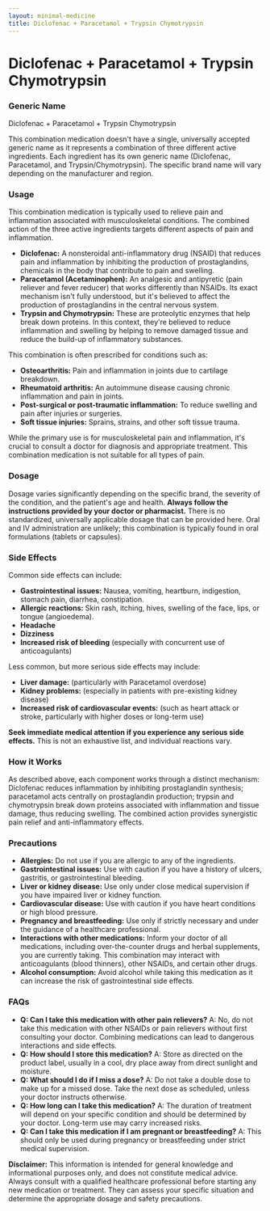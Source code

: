 ```yaml
---
layout: minimal-medicine
title: Diclofenac + Paracetamol + Trypsin Chymotrypsin
---
```


# Diclofenac + Paracetamol + Trypsin Chymotrypsin
### Generic Name
Diclofenac + Paracetamol + Trypsin Chymotrypsin

This combination medication doesn't have a single, universally accepted generic name as it represents a combination of three different active ingredients.  Each ingredient has its own generic name (Diclofenac, Paracetamol, and Trypsin/Chymotrypsin).  The specific brand name will vary depending on the manufacturer and region.

### Usage

This combination medication is typically used to relieve pain and inflammation associated with musculoskeletal conditions. The combined action of the three active ingredients targets different aspects of pain and inflammation.

* **Diclofenac:** A nonsteroidal anti-inflammatory drug (NSAID) that reduces pain and inflammation by inhibiting the production of prostaglandins, chemicals in the body that contribute to pain and swelling.
* **Paracetamol (Acetaminophen):** An analgesic and antipyretic (pain reliever and fever reducer) that works differently than NSAIDs.  Its exact mechanism isn't fully understood, but it's believed to affect the production of prostaglandins in the central nervous system.
* **Trypsin and Chymotrypsin:** These are proteolytic enzymes that help break down proteins. In this context, they're believed to reduce inflammation and swelling by helping to remove damaged tissue and reduce the build-up of inflammatory substances.

This combination is often prescribed for conditions such as:

* **Osteoarthritis:**  Pain and inflammation in joints due to cartilage breakdown.
* **Rheumatoid arthritis:**  An autoimmune disease causing chronic inflammation and pain in joints.
* **Post-surgical or post-traumatic inflammation:**  To reduce swelling and pain after injuries or surgeries.
* **Soft tissue injuries:** Sprains, strains, and other soft tissue trauma.


While the primary use is for musculoskeletal pain and inflammation, it's crucial to consult a doctor for diagnosis and appropriate treatment.  This combination medication is not suitable for all types of pain.

### Dosage

Dosage varies significantly depending on the specific brand, the severity of the condition, and the patient's age and health.  **Always follow the instructions provided by your doctor or pharmacist.**  There is no standardized, universally applicable dosage that can be provided here. Oral and IV administration are unlikely; this combination is typically found in oral formulations (tablets or capsules).


### Side Effects

Common side effects can include:

* **Gastrointestinal issues:**  Nausea, vomiting, heartburn, indigestion, stomach pain, diarrhea, constipation.
* **Allergic reactions:**  Skin rash, itching, hives, swelling of the face, lips, or tongue (angioedema).
* **Headache**
* **Dizziness**
* **Increased risk of bleeding** (especially with concurrent use of anticoagulants)

Less common, but more serious side effects may include:

* **Liver damage:**  (particularly with Paracetamol overdose)
* **Kidney problems:**  (especially in patients with pre-existing kidney disease)
* **Increased risk of cardiovascular events:**  (such as heart attack or stroke, particularly with higher doses or long-term use)


**Seek immediate medical attention if you experience any serious side effects.**  This is not an exhaustive list, and individual reactions vary.


### How it Works

As described above, each component works through a distinct mechanism:  Diclofenac reduces inflammation by inhibiting prostaglandin synthesis; paracetamol acts centrally on prostaglandin production; trypsin and chymotrypsin break down proteins associated with inflammation and tissue damage, thus reducing swelling. The combined action provides synergistic pain relief and anti-inflammatory effects.

### Precautions

* **Allergies:**  Do not use if you are allergic to any of the ingredients.
* **Gastrointestinal issues:**  Use with caution if you have a history of ulcers, gastritis, or gastrointestinal bleeding.
* **Liver or kidney disease:**  Use only under close medical supervision if you have impaired liver or kidney function.
* **Cardiovascular disease:**  Use with caution if you have heart conditions or high blood pressure.
* **Pregnancy and breastfeeding:**  Use only if strictly necessary and under the guidance of a healthcare professional.
* **Interactions with other medications:**  Inform your doctor of all medications, including over-the-counter drugs and herbal supplements, you are currently taking.  This combination may interact with anticoagulants (blood thinners), other NSAIDs, and certain other drugs.
* **Alcohol consumption:**  Avoid alcohol while taking this medication as it can increase the risk of gastrointestinal side effects.


### FAQs

* **Q: Can I take this medication with other pain relievers?** A: No, do not take this medication with other NSAIDs or pain relievers without first consulting your doctor.  Combining medications can lead to dangerous interactions and side effects.
* **Q: How should I store this medication?** A: Store as directed on the product label, usually in a cool, dry place away from direct sunlight and moisture.
* **Q: What should I do if I miss a dose?** A: Do not take a double dose to make up for a missed dose.  Take the next dose as scheduled, unless your doctor instructs otherwise.
* **Q: How long can I take this medication?** A: The duration of treatment will depend on your specific condition and should be determined by your doctor.  Long-term use may carry increased risks.
* **Q: Can I take this medication if I am pregnant or breastfeeding?** A: This should only be used during pregnancy or breastfeeding under strict medical supervision.


**Disclaimer:** This information is intended for general knowledge and informational purposes only, and does not constitute medical advice. Always consult with a qualified healthcare professional before starting any new medication or treatment.  They can assess your specific situation and determine the appropriate dosage and safety precautions.
